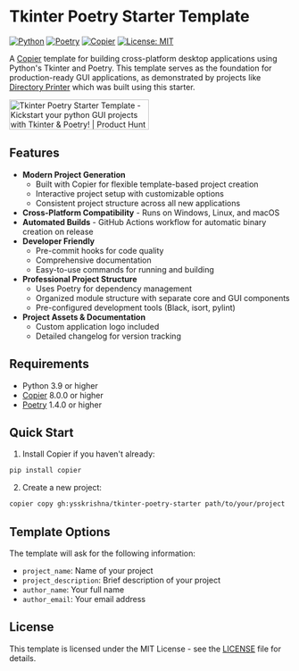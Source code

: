 # Tkinter Poetry Starter Template

[![Python](https://img.shields.io/badge/Python-3.9+-blue.svg)](https://www.python.org/downloads/)
[![Poetry](https://img.shields.io/badge/Poetry-1.4.0+-blue.svg)](https://python-poetry.org/)
[![Copier](https://img.shields.io/badge/Copier-8.0.0+-blue.svg)](https://copier.readthedocs.io/)
[![License: MIT](https://img.shields.io/badge/License-MIT-yellow.svg)](https://opensource.org/licenses/MIT)

A [Copier](https://copier.readthedocs.io/) template for building cross-platform desktop applications using Python's Tkinter and Poetry. This template serves as the foundation for production-ready GUI applications, as demonstrated by projects like [Directory Printer](https://github.com/ysskrishna/directory-printer) which was built using this starter.


<a href="https://www.producthunt.com/posts/tkinter-poetry-starter-template?embed=true&utm_source=badge-featured&utm_medium=badge&utm_souce=badge-tkinter&#0045;poetry&#0045;starter&#0045;template" target="_blank"><img src="https://api.producthunt.com/widgets/embed-image/v1/featured.svg?post_id=896349&theme=light&t=1739993899720" alt="Tkinter&#0032;Poetry&#0032;Starter&#0032;Template - Kickstart&#0032;your&#0032;python&#0032;GUI&#0032;projects&#0032;with&#0032;Tkinter&#0032;&#0038;&#0032;Poetry&#0033; | Product Hunt" style="width: 250px; height: 54px;" width="250" height="54" /></a>

## Features
- **Modern Project Generation**
  - Built with Copier for flexible template-based project creation
  - Interactive project setup with customizable options
  - Consistent project structure across all new applications
- **Cross-Platform Compatibility** - Runs on Windows, Linux, and macOS
- **Automated Builds** - GitHub Actions workflow for automatic binary creation on release
- **Developer Friendly**
  - Pre-commit hooks for code quality
  - Comprehensive documentation
  - Easy-to-use commands for running and building
- **Professional Project Structure**
  - Uses Poetry for dependency management
  - Organized module structure with separate core and GUI components
  - Pre-configured development tools (Black, isort, pylint)
- **Project Assets & Documentation**
  - Custom application logo included
  - Detailed changelog for version tracking


## Requirements

- Python 3.9 or higher
- [Copier](https://copier.readthedocs.io/) 8.0.0 or higher
- [Poetry](https://python-poetry.org/) 1.4.0 or higher

## Quick Start

1. Install Copier if you haven't already:
```bash
pip install copier
```

2. Create a new project:
```bash
copier copy gh:ysskrishna/tkinter-poetry-starter path/to/your/project
```

## Template Options

The template will ask for the following information:

- `project_name`: Name of your project
- `project_description`: Brief description of your project
- `author_name`: Your full name
- `author_email`: Your email address

## License

This template is licensed under the MIT License - see the [LICENSE](LICENSE) file for details. 